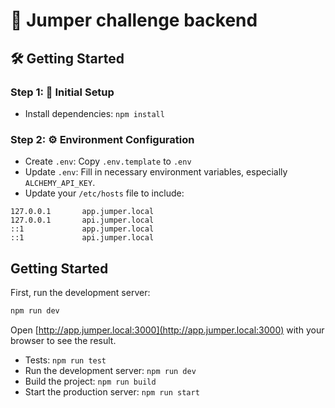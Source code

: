 # 🚀 Jumper challenge backend

## 🛠️ Getting Started

### Step 1: 🚀 Initial Setup

- Install dependencies: `npm install`

### Step 2: ⚙️ Environment Configuration

- Create `.env`: Copy `.env.template` to `.env`
- Update `.env`: Fill in necessary environment variables, especially `ALCHEMY_API_KEY`.
- Update your `/etc/hosts` file to include:

```plaintext
127.0.0.1       app.jumper.local
127.0.0.1       api.jumper.local
::1             app.jumper.local
::1             api.jumper.local
```

## Getting Started

First, run the development server:

```bash
npm run dev
```

Open [http://app.jumper.local:3000](http://app.jumper.local:3000) with your browser to see the result.

- Tests: `npm run test`
- Run the development server: `npm run dev`
- Build the project: `npm run build`
- Start the production server: `npm run start`
